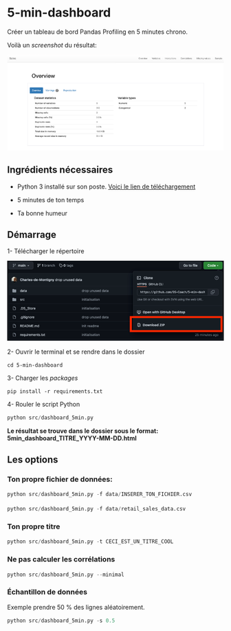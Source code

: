 # 5-min-dashboard
Créer un tableau de bord Pandas Profiling en 5 minutes chrono.

Voilà un *screenshot* du résultat:

![alt text1](assets/dashboard.png "")



## Ingrédients nécessaires
* Python 3 installé sur son poste.
[Voici le lien de téléchargement](https://www.python.org/downloads/)


* 5 minutes de ton temps

* Ta bonne humeur


## Démarrage 

1- Télécharger le répertoire

![alt text1](assets/download.png "")

2- Ouvrir le terminal et se rendre dans le dossier

```
cd 5-min-dashboard
```

3- Charger les *packages*

```
pip install -r requirements.txt
```

4- Rouler le script Python

```python
python src/dashboard_5min.py
```

**Le résultat se trouve dans le dossier sous le format: 5min_dashboard_TITRE_YYYY-MM-DD.html**

## Les options

### Ton propre fichier de données:

```python
python src/dashboard_5min.py -f data/INSERER_TON_FICHIER.csv

python src/dashboard_5min.py -f data/retail_sales_data.csv
```

### Ton propre titre

```python
python src/dashboard_5min.py -t CECI_EST_UN_TITRE_COOL
```

### Ne pas calculer les corrélations
```python
python src/dashboard_5min.py --minimal
```

### Échantillon de données 

Exemple prendre 50 % des lignes aléatoirement.

```python
python src/dashboard_5min.py -s 0.5
```

